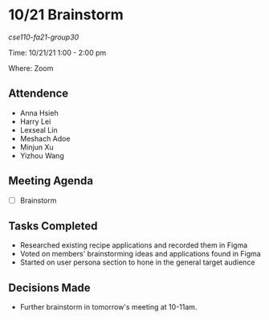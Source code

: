 # 10/21 Brainstorm
*cse110-fa21-group30*

Time: 10/21/21 1:00 - 2:00 pm

Where: Zoom

## Attendence
- Anna Hsieh
- Harry Lei
- Lexseal Lin
- Meshach Adoe
- Minjun Xu
- Yizhou Wang

## Meeting Agenda
- [ ] Brainstorm

## Tasks Completed
- Researched existing recipe applications and recorded them in Figma
- Voted on members' brainstorming ideas and applications found in Figma
- Started on user persona section to hone in the general target audience

## Decisions Made
- Further brainstorm in tomorrow's meeting at 10-11am.
